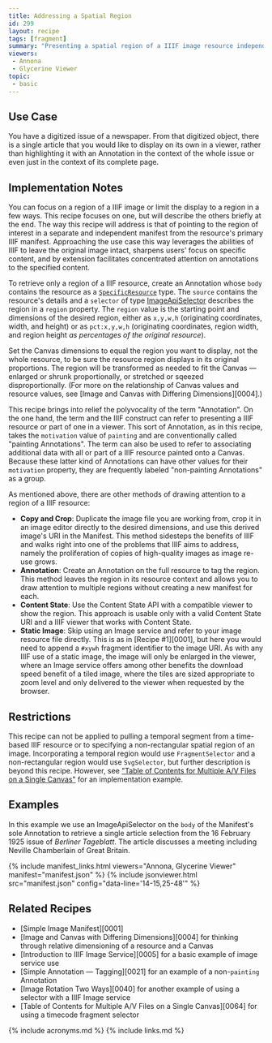 ```yaml
---
title: Addressing a Spatial Region
id: 299
layout: recipe
tags: [fragment]
summary: "Presenting a spatial region of a IIIF image resource independently"
viewers:
 - Annona
 - Glycerine Viewer
topic:
 - basic
---
```


## Use Case

You have a digitized issue of a newspaper. From that digitized object, there is a single article that you would like to display on its own in a viewer, rather than highlighting it with an Annotation in the context of the whole issue or even just in the context of its complete page.

## Implementation Notes

You can focus on a region of a IIIF image or limit the display to a region in a few ways. This recipe focuses on one, but will describe the others briefly at the end. The way this recipe will address is that of pointing to the region of interest in a separate and independent manifest from the resource's primary IIIF manifest. Approaching the use case this way leverages the abilities of IIIF to leave the original image intact, sharpens users' focus on specific content, and by extension facilitates concentrated attention on annotations to the specified content.

To retrieve only a region of a IIIF resource, create an Annotation whose `body` contains the resource as a [`SpecificResource`](https://www.w3.org/TR/annotation-model/#specific-resources) type. The  `source` contains the resource's details and a `selector` of type [ImageApiSelector](https://iiif.io/api/annex/openannotation/#iiif-image-api-selector) describes the region in a `region` property. The `region` value is the starting point and dimensions of the desired region, either as `x,y,w,h` (originating coordinates, width, and height) or as `pct:x,y,w,h` (originating coordinates, region width, and region height *as percentages of the original resource*).

Set the Canvas dimensions to equal the region you want to display, not the whole resource, to be sure the resource region displays in its original proportions. The region will be transformed as needed to fit the Canvas — enlarged or shrunk proportionally, or stretched or sqeezed disproportionally. (For more on the relationship of Canvas values and resource values, see [Image and Canvas with Differing Dimensions][0004].)

This recipe brings into relief the polyvocality of the term "Annotation". On the one hand, the term and the IIIF construct can refer to presenting a IIIF resource or part of one in a viewer. This sort of Annotation, as in this recipe, takes the `motivation` value of `painting` and are conventionally called "painting Annotations". The term can also be used to refer to associating additional data with all or part of a IIIF resource painted onto a Canvas. Because these latter kind of Annotations can have other values for their `motivation` property, they are frequently labeled "non-painting Annotations" as a group.

As mentioned above, there are other methods of drawing attention to a region of a IIIF resource:
+ **Copy and Crop**: Duplicate the image file you are working from, crop it in an image editor directly to the desired dimensions, and use this derived image's URI in the Manifest. This method sidesteps the benefits of IIIF and walks right into one of the problems that IIIF aims to address, namely the proliferation of copies of high-quality images as image re-use grows.
+ **Annotation**: Create an Annotation on the full resource to tag the region. This method leaves the region in its resource context and allows you to draw attention to multiple regions without creating a new manifest for each.
+ **Content State**: Use the Content State API with a compatible viewer to show the region. This approach is usable only with a valid Content State URI and a IIIF viewer that works with Content State.
+ **Static Image**: Skip using an Image service and refer to your image resource file directly. This is as in [Recipe #1][0001], but here you would need to append a `#xywh` fragment identifier to the image URI. As with any IIIF use of a static image, the image will only be enlarged in the viewer, where an Image service offers among other benefits the download speed benefit of a tiled image, where the tiles are sized appropriate to zoom level and only delivered to the viewer when requested by the browser.

## Restrictions

This recipe can not be applied to pulling a temporal segment from a time-based IIIF resource or to specifying a non-rectangular spatial region of an image. Incorporating a temporal region would use `FragmentSelector` and a non-rectangular region would use `SvgSelector`, but further description is beyond this recipe. However, see ["Table of Contents for Multiple A/V Files on a Single Canvas"](https://preview.iiif.io/cookbook/0299-region/recipe/0064-opera-one-canvas/) for an implementation example.

## Examples

In this example we use an ImageApiSelector on the `body` of the Manifest's sole Annotation to retrieve a single article selection from the 16 February 1925 issue of _Berliner Tageblatt_. The article discusses a meeting including Neville Chamberlain of Great Britain.

{% include manifest_links.html viewers="Annona, Glycerine Viewer" manifest="manifest.json" %}
{% include jsonviewer.html src="manifest.json" config="data-line='14-15,25-48'" %}

## Related Recipes

* [Simple Image Manifest][0001]
* [Image and Canvas with Differing Dimensions][0004] for thinking through relative dimensioning of a resource and a Canvas
* [Introduction to IIIF Image Service][0005] for a basic example of image service use
* [Simple Annotation — Tagging][0021] for an example of a non-`painting` Annotation
* [Image Rotation Two Ways][0040] for another example of using a selector with a IIIF Image service
* [Table of Contents for Multiple A/V Files on a Single Canvas][0064] for using a timecode fragment selector

{% include acronyms.md %}
{% include links.md %}
